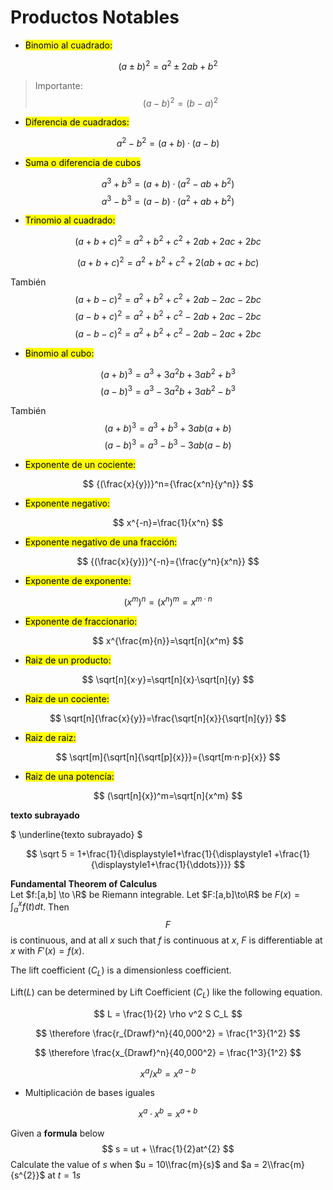 # Productos Notables


- <mark>Binomio al cuadrado:</mark>

$$
(a\pm b )^2=a^2 \pm 2ab + b^2 
$$

> Importante: 
>$$
>(a - b )^2=(b-a )^2
>$$


- <mark>Diferencia de cuadrados:</mark>

$$
a^2-b^2 =(a+b)·(a-b)
$$

- <mark>Suma o diferencia de cubos</mark>

$$
a^3+b^3 =(a+b)·(a^2 - ab + b^2) 
$$
$$
a^3-b^3 =(a-b)·(a^2 + ab + b^2) 
$$

- <mark>Trinomio al cuadrado:</mark>

$$
(a + b +c )^2=a^2+ b^2+ c^2+2ab+2ac+2bc   
$$

$$
(a + b +c )^2=a^2+ b^2+ c^2+2(ab+ac+bc)  
$$

También
$$
(a + b -c )^2=a^2+ b^2+ c^2+2ab-2ac-2bc   
$$
$$
(a - b +c )^2=a^2+ b^2+ c^2-2ab+2ac-2bc   
$$
$$
(a - b -c )^2=a^2+ b^2+ c^2-2ab-2ac+2bc   
$$
- <mark>Binomio al cubo:</mark>

$$
(a + b)^3=a^3+ 3a^2b+ 3ab^2+b^3   
$$
$$
(a - b)^3=a^3- 3a^2b+ 3ab^2-b^3   
$$

También
$$
(a + b)^3=a^3+b^3 +3ab(a+b) 
$$
$$
(a-b)^3=a^3-b^3-3ab(a-b)  
$$

- <mark>Exponente de un cociente:</mark>

$$
{(\frac{x}{y})}^n={\frac{x^n}{y^n}}
$$

- <mark>Exponente negativo:</mark>

$$
x^{-n}=\frac{1}{x^n}
$$

- <mark>Exponente negativo de una fracción:</mark>

$$
{(\frac{x}{y})}^{-n}={\frac{y^n}{x^n}}
$$

- <mark>Exponente de exponente:</mark>

$$
(x^m)^n=(x^n)^m=x^{m·n}
$$

- <mark>Exponente de fraccionario:</mark>

$$
x^{\frac{m}{n}}=\sqrt[n]{x^m}
$$

- <mark>Raiz de un producto:</mark>

$$
\sqrt[n]{x·y}=\sqrt[n]{x}·\sqrt[n]{y}
$$

- <mark>Raiz de un cociente:</mark>

$$
\sqrt[n]{\frac{x}{y}}=\frac{\sqrt[n]{x}}{\sqrt[n]{y}}
$$

- <mark>Raiz de raiz:</mark>

$$
\sqrt[m]{\sqrt[n]{\sqrt[p]{x}}}={\sqrt[m·n·p]{x}}
$$

- <mark>Raiz de una potencía:</mark>

$$
(\sqrt[n]{x})^m=\sqrt[n]{x^m}
$$


**texto subrayado**




$
\underline{texto subrayado}
$

$$
\sqrt 5 = 1+\frac{1}{\displaystyle1+\frac{1}{\displaystyle1
  +\frac{1}{\displaystyle1+\frac{1}{\ddots}}}}
$$
  

**Fundamental Theorem of Calculus**  
Let $f:[a,b] \to \R$ be Riemann integrable. Let $F:[a,b]\to\R$ be $F(x)=
\int_{a}^{x}f(t)dt$.
Then $$F$$ is continuous, and at all $x$ such that $f$ is continuous at $x$,
$F$ is differentiable at $x$ with $F'(x)=f(x)$.

The lift coefficient ($C_L$) is a dimensionless coefficient.

Lift($L$) can be determined by Lift Coefficient ($C_L$) like the following
equation.

$$
L = \frac{1}{2} \rho v^2 S C_L
$$


$$
\therefore \frac{r_{Drawf}^n}{40,000^2} = \frac{1^3}{1^2} 
$$

$$ \therefore \frac{x_{Drawf}^n}{40,000^2} = \frac{1^3}{1^2} $$

$$
x^a/x^b=x^{a-b}
$$

- Multiplicación de bases iguales


$$
x^a·x^b=x^{a+b}
$$


Given a **formula** below
$$
s = ut + \\frac{1}{2}at^{2}
$$
Calculate the value of $s$ when $u = 10\\frac{m}{s}$ and $a = 2\\frac{m}{s^{2}}$ at $t = 1s$

